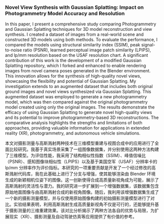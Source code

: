 ### Novel View Synthesis with Gaussian Splatting: Impact on Photogrammetry Model Accuracy and Resolution

In this paper, I present a comprehensive study comparing Photogrammetry and Gaussian Splatting techniques for 3D model reconstruction and view synthesis. I created a dataset of images from a real-world scene and constructed 3D models using both methods. To evaluate the performance, I compared the models using structural similarity index (SSIM), peak signal-to-noise ratio (PSNR), learned perceptual image patch similarity (LPIPS), and lp/mm resolution based on the USAF resolution chart. A significant contribution of this work is the development of a modified Gaussian Splatting repository, which I forked and enhanced to enable rendering images from novel camera poses generated in the Blender environment. This innovation allows for the synthesis of high-quality novel views, showcasing the flexibility and potential of Gaussian Splatting. My investigation extends to an augmented dataset that includes both original ground images and novel views synthesized via Gaussian Splatting. This augmented dataset was employed to generate a new photogrammetry model, which was then compared against the original photogrammetry model created using only the original images. The results demonstrate the efficacy of using Gaussian Splatting to generate novel high-quality views and its potential to improve photogrammetry-based 3D reconstructions. The comparative analysis highlights the strengths and limitations of both approaches, providing valuable information for applications in extended reality (XR), photogrammetry, and autonomous vehicle simulations.

本文对摄影测量与高斯溅射两种技术在三维模型重建与视图合成中的应用进行了全面比较研究。我基于真实场景采集了一组图像数据集，并分别使用这两种方法构建了三维模型。为评估性能，我采用了结构相似性指数（SSIM）、峰值信噪比（PSNR）、感知图像块相似性（LPIPS）以及基于美国空军（USAF）分辨率卡的 lp/mm 分辨率作为评价指标。本研究的一项重要贡献是开发了一个经过修改的高斯溅射代码库，我在此基础上进行了分支与增强，使其能够渲染由 Blender 环境生成的新颖相机位姿下的图像。这一创新使得合成高质量新视角成为可能，展示了高斯溅射的灵活性与潜力。我的研究进一步扩展到一个增强数据集，该数据集包含原始地面图像与由高斯溅射合成的新视角图像。随后，我利用该增强数据集生成了一个新的摄影测量模型，并与仅使用原始图像构建的初始摄影测量模型进行了对比。实验结果表明，利用高斯溅射生成高质量新视角不仅是可行的，还能够提升基于摄影测量的三维重建效果。该对比分析揭示了两种方法各自的优势与局限，为扩展现实（XR）、摄影测量及自动驾驶仿真等应用提供了有价值的参考。
